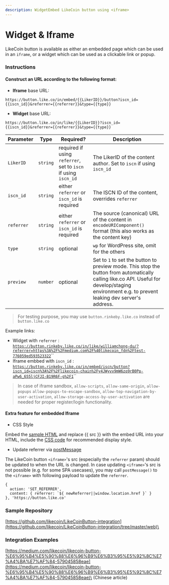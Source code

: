 ```yaml
---
description: WidgetEmbed LikeCoin button using <iframe>
---
```


# Widget & Iframe

LikeCoin button is available as either an embedded page which can be used in an `iframe`, or a widget which can be used as a clickable link or popup.

### **Instructions**

#### **Construct an URL according to the following format:**

* **Iframe** base URL:

`https://button.like.co/in/embed/{{LikerID}}/button?iscn_id={{iscn_id}}&referrer={{referrer}}&type={{type}}`

* **Widget** base URL:

`https://button.like.co/in/like/{{LikerID}}?iscn_id={{iscn_id}}&referrer={{referrer}}&type={{type}}`

| Parameter  | Type     | Required?                                                      | Description                                                                                                                                                                                     |
| ---------- | -------- | -------------------------------------------------------------- | ----------------------------------------------------------------------------------------------------------------------------------------------------------------------------------------------- |
| `LikerID`  | `string` | required if using `referrer`, set to `iscn` if using `iscn_id` | The LikerID of the content author. Set to `iscn` if using `iscn_id`                                                                                                                             |
| `iscn_id`  | `string` | either `referrer` or `iscn_id` is required                     | The ISCN ID of the content, overrides `referrer`                                                                                                                                                |
| `referrer` | `string` | either `referrer` or `iscn_id` is required                     | The source (canonical) URL of the content in `encodeURIComponent()` format (this also works as the content key)                                                                                 |
| `type`     | `string` | optional                                                       | `wp` for WordPress site, omit for the others                                                                                                                                                    |
| `preview`  | `number` | optional                                                       | Set to `1` to set the button to preview mode. This stop the button from automatically calling like.co API. Useful for develop/staging environment e.g. to prevent leaking dev server's address. |

> For testing purpose, you may use `button.rinkeby.like.co` instead of `button.like.co`

Example links:

* Widget with `referrer` : [`https://button.rinkeby.like.co/in/like/williamchong-du/?referrer=https%3A%2F%2Fmedium.com%2F%40likecoin_fdn%2Ftest-776059ed593523322`](https://button.rinkeby.like.co/in/like/williamchong-du/?referrer=https%3A%2F%2Fmedium.com%2F%40likecoin\_fdn%2Ftest-776059ed593523322)``
* Iframe embbed with `iscn_id` : [`https://button.rinkeby.like.co/in/embed/iscn/button?iscn_id=iscn%3A%2F%2Flikecoin-chain%2Fy4JWyvv9mW6zo9rB0Pp-aPw6_655ljCFJI-B19R6F-g%2F1`](https://button.rinkeby.like.co/in/embed/iscn/button?iscn\_id=iscn%3A%2F%2Flikecoin-chain%2Fy4JWyvv9mW6zo9rB0Pp-aPw6\_655ljCFJI-B19R6F-g%2F1)``

> In case of iframe sandbox, `allow-scripts`, `allow-same-origin`, `allow-popups` `allow-popups-to-escape-sandbox`, `allow-top-navigation-by-user-activation`, `allow-storage-access-by-user-activation` are needed for proper register/login functionality.

#### **Extra feature for embedded Iframe**

* CSS Style

Embed the [sample HTML](https://github.com/likecoin/LikeCoinButton-integration/blob/master/web/index.html) and replace \{{ src \}} with the embed URL into your HTML, include the [CSS code](https://github.com/likecoin/LikeCoinButton-integration/blob/master/web/style.css) for recommended display style.

* &#x20;Update referrer via [postMessage](https://github.com/likecoin/LikeCoinButton-integration/blob/master/web/postMessage.html)

The LikeCoin button `<iframe>`'s src (especially the `referrer` param) should be updated to when the URL is changed. In case updating `<iframe>`'s src is not possible (e.g. for some SPA usecases), you may call `postMessage()` to the `<iframe>` with following payload to update the `referrer`.

```
{
  action: 'SET_REFERRER',
  content: { referrer: `${ newReferrer||window.location.href }` }
}, 'https://button.like.co'
```

### Sample Repository

[https://github.com/likecoin/LikeCoinButton-integration](https://github.com/likecoin/LikeCoinButton-integration/tree/master/web)\


### Integration Examples

[https://medium.com/likecoin/likecoin-button-%E6%95%B4%E5%90%88%E6%96%B9%E6%B3%95%E5%92%8C%E7%A4%BA%E7%AF%84-579045858eae](https://medium.com/likecoin/likecoin-button-%E6%95%B4%E5%90%88%E6%96%B9%E6%B3%95%E5%92%8C%E7%A4%BA%E7%AF%84-579045858eae)\
(Chinese article)
